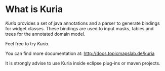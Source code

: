 # What is Kuria #

_Kuria_ provides a set of java annotations and a parser to generate bindings for widget classes. These bindings are used to input masks, tables and trees for the annotated domain model.

Feel free to try _Kuria_.

You can find more documentation at: http://docs.topicmapslab.de/kuria

It is strongly advise to use Kuria inside eclipse plug-ins or maven projects.